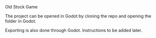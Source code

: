 Old Stock Game

The project can be opened in Godot by cloning the repo and opening the folder in Godot.

Exporting is also done through Godot. Instructions to be added later.
